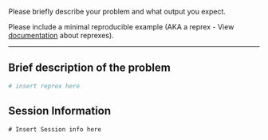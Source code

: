 Please briefly describe your problem and what output you expect.

Please include a minimal reproducible example (AKA a reprex - View [documentation](http://reprex.tidyverse.org/) about reprexes).

---

## Brief description of the problem

```r
# insert reprex here
```

## Session Information
<!-- Please provide session information in the code blocks below using the `sessionInfo()` command in your R console. -->

```console
# Insert Session info here
```
